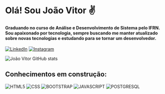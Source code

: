 # Olá! Sou João Vitor ✌️
#### Graduando no curso de Análise e Desenvolvimento de Sistema pelo IFRN. Sou apaixonado por tecnologia, sempre buscando me manter atualizado sobre novas tecnologias e estudando para se tornar um desenvolvedor.

[![LinkedIn](https://img.shields.io/badge/LinkedIn-0077B5?style=for-the-badge&logo=linkedin&logoColor=white)](https://www.linkedin.com/in/joao-vittorr/)
[![Instagram](https://img.shields.io/badge/Instagram-E4405F?style=for-the-badge&logo=instagram&logoColor=white)](https://www.instagram.com/joao_vittorr_/)


![João Vitor GitHub stats](https://github-readme-stats.vercel.app/api?username=joao-vittorr&show_icons=true&theme=dracula)

## Conhecimentos em construção:

<div style="display: inline_block">
  <img align="center" alt="HTML5" src="https://img.shields.io/badge/HTML5-E34F26?style=for-the-badge&logo=html5&logoColor=white">
  <img align="center" alt="CSS" src="https://img.shields.io/badge/CSS3-1572B6?style=for-the-badge&logo=css3&logoColor=white">
  <img align="center" alt="BOOTSTRAP" src="https://img.shields.io/badge/Bootstrap-563D7C?style=for-the-badge&logo=bootstrap&logoColor=white">
  <img align="center" alt="JAVASCRIPT" src="https://img.shields.io/badge/JavaScript-F7DF1E?style=for-the-badge&logo=javascript&logoColor=black">
  <img align="center" alt="POSTGRESQL" src="https://img.shields.io/badge/PostgreSQL-316192?style=for-the-badge&logo=postgresql&logoColor=white">
</div><br/>

